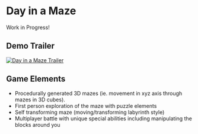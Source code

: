 # Day in a Maze
Work in Progress!

## Demo Trailer
[![Day in a Maze Trailer](https://img.youtube.com/vi/DZpEE-IySHI/0.jpg)](https://www.youtube.com/watch?v=DZpEE-IySHI)

## Game Elements
- Procedurally generated 3D mazes (ie. movement in xyz axis through mazes in 3D cubes).
- First person exploration of the maze with puzzle elements
- Self transforming maze (moving/transforming labyrinth style)
- Multiplayer battle with unique special abilities including manipulating the blocks around you
